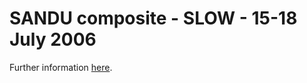 # SANDU composite - SLOW - 15-18 July 2006

Further information <a href="https://nbviewer.jupyter.org/github/GdR-DEPHY/DEPHY-SCM/blob/master/SANDU/SLOW/README.ipynb" target="_blank">here</a>.
